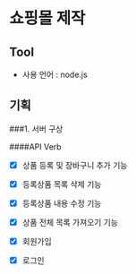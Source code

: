 # 쇼핑몰 제작

## Tool
* 사용 언어 : node.js

## 기획

###1. 서버 구상

####API Verb
- [x] 상품 등록 및 장바구니 추가 기능
- [x] 등록상품 목록 삭제 기능
- [x] 등록상품 내용 수정 기능
- [x] 상품 전체 목록 가져오기 기능

- [x] 회원가입
- [x] 로그인
